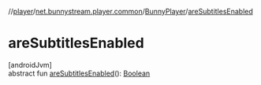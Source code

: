 //[player](../../../index.md)/[net.bunnystream.player.common](../index.md)/[BunnyPlayer](index.md)/[areSubtitlesEnabled](are-subtitles-enabled.md)

# areSubtitlesEnabled

[androidJvm]\
abstract fun [areSubtitlesEnabled](are-subtitles-enabled.md)(): [Boolean](https://kotlinlang.org/api/latest/jvm/stdlib/kotlin-stdlib/kotlin/-boolean/index.html)
